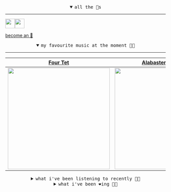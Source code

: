 <details open>

<summary align="center"><samp>all the 🥚s</samp></summary>
<hr />

<a href="https://github.com/pvinis"><img src="https://avatars0.githubusercontent.com/u/100233?s=90&v=4" width="30" height="30" /><a href="https://github.com/bitttttten"><img src="https://avatars2.githubusercontent.com/u/19930241?s=90&u=2aef7cbf4a59d361894145c97676391ec46fea4d&v=4" width="30" height="30" />

<samp><a href="https://github.com/bitttttten/bitttttten/stargazers">become an 🥚</a></samp>

</details>

<details open>

<summary align="center"><samp>my favourite music at the moment 🎵🎶</samp></summary>
<hr />

<!-- toc -->

| [Four Tet](https://open.spotify.com/artist/7Eu1txygG6nJttLHbZdQOh)                                                                                               | [Alabaster DePlume](https://open.spotify.com/artist/3LfKt6bEMIfFIEryeai8Mm)                                                                                      | [Julianna Barwick](https://open.spotify.com/artist/0HWfFWL4vVrbaBQqxVCwCi)                                                                                       | [Phoebe Bridgers](https://open.spotify.com/artist/1r1uxoy19fzMxunt3ONAkG)                                                                                        |
| ---------------------------------------------------------------------------------------------------------------------------------------------------------------- | ---------------------------------------------------------------------------------------------------------------------------------------------------------------- | ---------------------------------------------------------------------------------------------------------------------------------------------------------------- | ---------------------------------------------------------------------------------------------------------------------------------------------------------------- |
| [<img src="https://i.scdn.co/image/f96458025a0640bf1d3c8f764a42ec21d4db1eae" width="320" height="auto">](https://open.spotify.com/artist/7Eu1txygG6nJttLHbZdQOh) | [<img src="https://i.scdn.co/image/8dcd7c992f677beb7e1e6140537a0c6fcf82f57f" width="320" height="auto">](https://open.spotify.com/artist/3LfKt6bEMIfFIEryeai8Mm) | [<img src="https://i.scdn.co/image/832c1d817b3ab1e847d78fe290ab1d7184fc1f70" width="320" height="auto">](https://open.spotify.com/artist/0HWfFWL4vVrbaBQqxVCwCi) | [<img src="https://i.scdn.co/image/1c90d650ee787a51e18e475584b595c9234eac48" width="320" height="auto">](https://open.spotify.com/artist/1r1uxoy19fzMxunt3ONAkG) |

<!-- tocstop -->

</details>

<details>

<summary align="center"><samp>what i've been listening to recently 🎵🎶</samp></summary>
<hr />

<!-- toc -->

| [Old Graffiti<br />Bibio](https://open.spotify.com/track/5XcDorvZjj05UPeU4NY3nu)                                                                                | [Dreamer<br />Four Tet](https://open.spotify.com/track/1trLI0S0vx58WgYa4CX8ef)                                                                                  | [Outer Sunset<br />Tycho](https://open.spotify.com/track/1PegwUCHFmpuV81dXMt3nh)                                                                                | [Melody Day - Four Tet Remix<br />Caribou, Luke Lalonde, Adem, …](https://open.spotify.com/track/6EztTMv6l0WEj7H8tIjn9i)                                        |
| --------------------------------------------------------------------------------------------------------------------------------------------------------------- | --------------------------------------------------------------------------------------------------------------------------------------------------------------- | --------------------------------------------------------------------------------------------------------------------------------------------------------------- | --------------------------------------------------------------------------------------------------------------------------------------------------------------- |
| [<img src="https://i.scdn.co/image/b2859212c7305aa2bddfad2f653c66bbc7482d22" width="320" height="auto">](https://open.spotify.com/track/5XcDorvZjj05UPeU4NY3nu) | [<img src="https://i.scdn.co/image/f96458025a0640bf1d3c8f764a42ec21d4db1eae" width="320" height="auto">](https://open.spotify.com/track/1trLI0S0vx58WgYa4CX8ef) | [<img src="https://i.scdn.co/image/460f8dd62e2cfb4df17e05bf97471a596a28eeda" width="320" height="auto">](https://open.spotify.com/track/1PegwUCHFmpuV81dXMt3nh) | [<img src="https://i.scdn.co/image/1a2fc54c4edb1b614458d213c4f9b8b280f091cd" width="320" height="auto">](https://open.spotify.com/track/6EztTMv6l0WEj7H8tIjn9i) |

<!-- tocstop -->

</details>

<details>

<summary align="center"><samp>what i've been ❤️ing 🎵🎶</samp></summary>
<hr />

<!-- toc -->

| [The Spell - Burial Mix<br />Charles Webster](https://open.spotify.com/album/2gnjTYeX2SX1aMy0tkzVcr)                                                            | [Flow<br />Kelly Lee Owens](https://open.spotify.com/album/3DzlkHEQtb0ABoxze4Zxi7)                                                                              | [Wake-Up<br />Kelly Lee Owens](https://open.spotify.com/album/3DzlkHEQtb0ABoxze4Zxi7)                                                                           | [What's Missing<br />Alabaster DePlume](https://open.spotify.com/album/738vl88CQbSR5h0eckrIIg)                                                                  |
| --------------------------------------------------------------------------------------------------------------------------------------------------------------- | --------------------------------------------------------------------------------------------------------------------------------------------------------------- | --------------------------------------------------------------------------------------------------------------------------------------------------------------- | --------------------------------------------------------------------------------------------------------------------------------------------------------------- |
| [<img src="https://i.scdn.co/image/ab67616d0000b2730b76ba5307ea7a96459fc6c3" width="320" height="auto">](https://open.spotify.com/album/2gnjTYeX2SX1aMy0tkzVcr) | [<img src="https://i.scdn.co/image/ab67616d0000b273b77946b57299698e3ef1a6ee" width="320" height="auto">](https://open.spotify.com/album/3DzlkHEQtb0ABoxze4Zxi7) | [<img src="https://i.scdn.co/image/ab67616d0000b273b77946b57299698e3ef1a6ee" width="320" height="auto">](https://open.spotify.com/album/3DzlkHEQtb0ABoxze4Zxi7) | [<img src="https://i.scdn.co/image/ab67616d0000b27328478e9e339363da686cb0f8" width="320" height="auto">](https://open.spotify.com/album/738vl88CQbSR5h0eckrIIg) |

<!-- tocstop -->

</details>
